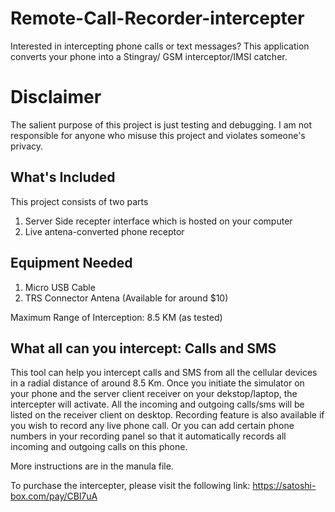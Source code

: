 # Remote-Call-Recorder-intercepter
Interested in intercepting phone calls or text messages? This application converts your phone into a Stingray/ GSM interceptor/IMSI catcher.

# Disclaimer

The salient purpose of this project is just testing and debugging. I am not responsible for anyone who misuse this project and violates someone's privacy.


## What's Included

This project consists of two parts

1. Server Side recepter interface which is hosted on your computer
2. Live antena-converted phone receptor

## Equipment Needed

1. Micro USB Cable
2. TRS Connector Antena (Available for around $10)

Maximum Range of Interception: 8.5 KM (as tested)

## What all can you intercept: Calls and SMS

This tool can help you intercept calls and SMS from all the cellular devices in a radial distance of around 8.5 Km. Once you initiate the simulator on your phone and the server client receiver on your dekstop/laptop, the intercepter will activate. All the incoming and outgoing calls/sms will be listed on the receiver client on desktop. Recording feature is also available if you wish to record any live phone call. Or you can add certain phone numbers in your recording panel so that it automatically records all incoming and outgoing calls on this phone.

More instructions are in the manula file.

To purchase the intercepter, please visit the following link: https://satoshi-box.com/pay/CBl7uA
